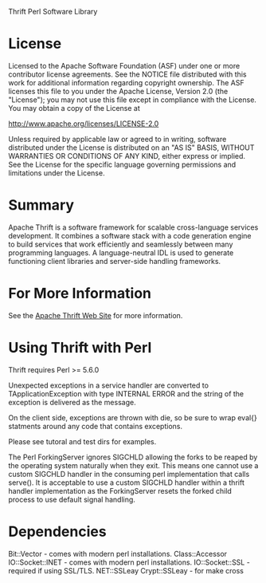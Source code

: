 Thrift Perl Software Library

License
=======

Licensed to the Apache Software Foundation (ASF) under one
or more contributor license agreements. See the NOTICE file
distributed with this work for additional information
regarding copyright ownership. The ASF licenses this file
to you under the Apache License, Version 2.0 (the
"License"); you may not use this file except in compliance
with the License. You may obtain a copy of the License at

  http://www.apache.org/licenses/LICENSE-2.0

Unless required by applicable law or agreed to in writing,
software distributed under the License is distributed on an
"AS IS" BASIS, WITHOUT WARRANTIES OR CONDITIONS OF ANY
KIND, either express or implied. See the License for the
specific language governing permissions and limitations
under the License.

Summary
=======

Apache Thrift is a software framework for scalable cross-language services development.
It combines a software stack with a code generation engine to build services that work
efficiently and seamlessly between many programming languages.  A language-neutral IDL
is used to generate functioning client libraries and server-side handling frameworks.

For More Information
====================

See the [Apache Thrift Web Site](http://thrift.apache.org/) for more information.

Using Thrift with Perl
======================

Thrift requires Perl >= 5.6.0

Unexpected exceptions in a service handler are converted to
TApplicationException with type INTERNAL ERROR and the string
of the exception is delivered as the message.

On the client side, exceptions are thrown with die, so be sure
to wrap eval{} statments around any code that contains exceptions.

Please see tutoral and test dirs for examples.

The Perl ForkingServer ignores SIGCHLD allowing the forks to be
reaped by the operating system naturally when they exit.  This means
one cannot use a custom SIGCHLD handler in the consuming perl
implementation that calls serve().  It is acceptable to use
a custom SIGCHLD handler within a thrift handler implementation
as the ForkingServer resets the forked child process to use
default signal handling.

Dependencies
============

Bit::Vector       - comes with modern perl installations.
Class::Accessor
IO::Socket::INET  - comes with modern perl installations.
IO::Socket::SSL   - required if using SSL/TLS.
NET::SSLeay
Crypt::SSLeay     - for make cross
